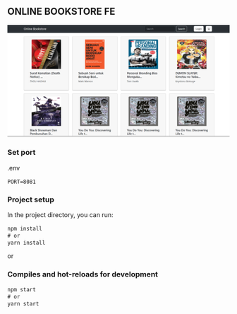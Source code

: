 ## ONLINE BOOKSTORE FE

![online-bookstore](online-bookstore.png)

### Set port

.env

```
PORT=8081
```

### Project setup

In the project directory, you can run:

```
npm install
# or
yarn install
```

or

### Compiles and hot-reloads for development

```
npm start
# or
yarn start
```





